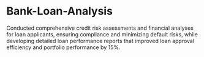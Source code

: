 # Bank-Loan-Analysis

Conducted comprehensive credit risk assessments and financial analyses for loan applicants, ensuring
compliance and minimizing default risks, while developing detailed loan performance reports that
improved loan approval efficiency and portfolio performance by 15%.
